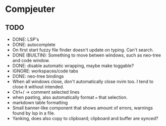 # Compjeuter
## TODO
- DONE: LSP's 
- DONE: autocomplete 
- On first start fuzzy file finder doesn't update on typing. Can't search. 
- DONE (BUILTIN): Something to move betwen windows, such as neo-tree and code window.
- DONE: disable automatic wrapping, maybe make toggable?
- IGNORE: workspaces/code tabs
- DONE: neo-tree bindings
- When all windows close, don't automatically close nvim too. I tend to 
close it without intended.
- Ctrl+/ -> comment selected lines
- when pasting, also automatically format `=` that selection.
- markdown table formatting
- Small banner-like component that shows amount of errors, warnings found by lsp in a file.
- Yanking, does also copy to clipboard; clipboard and buffer are synced?
